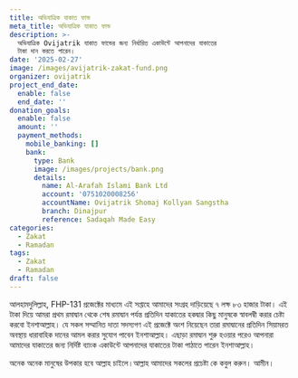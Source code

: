 ```yaml
---
title: অভিযাত্রিক যাকাত ফান্ড
meta_title: অভিযাত্রিক যাকাত ফান্ড
description: >-
  অভিযাত্রিক Ovijatrik যাকাত ফান্ডের জন্য নির্ধারিত একাউন্টে আপনাদের যাকাতের
  টাকা দান করতে পারেন।
date: '2025-02-27'
image: /images/avijatrik-zakat-fund.png
organizer: ovijatrik
project_end_date:
  enable: false
  end_date: ''
donation_goals:
  enable: false
  amount: ''
  payment_methods:
    mobile_banking: []
    bank:
      type: Bank
      image: /images/projects/bank.png
      details:
        name: Al-Arafah Islami Bank Ltd
        account: '0751020008256'
        accountName: Ovijatrik Shomaj Kollyan Sangstha
        branch: Dinajpur
        reference: Sadaqah Made Easy
categories:
  - Zakat
  - Ramadan
tags:
  - Zakat
  - Ramadan
draft: false
---
```

আলহামদুলিল্লাহ, FHP-131 প্রজেক্টের মাধ্যমে এই সপ্তাহে আমাদের সংগ্রহ দাড়িয়েছে ৭ লক্ষ ৮৩ হাজার টাকা। এই টাকা দিয়ে আমরা প্রথম রমাদ্বান থেকে শেষ রমাদ্বান পর্যন্ত প্রতিদিন যাকাতের হকদ্বার কিছু মানুষকে স্বাবলম্বী করার চেষ্টা করবো ইনশাআল্লাহ। যে সকল সম্মানিত দাতা সদস্যগণ এই প্রজেক্টে অংশ নিয়েছেন তারা রমাদ্বানের প্রতিদিন সিয়ামরত অবস্থায় ধারাবাহিক দানের আমল করার সুযোগ পাবেন ইনশাআল্লাহ। এছাড়া রমাদ্বান শুরু হওয়ার পরেও আপনারা আমাদের যাকাতের জন্য নির্দিষ্ট ব্যাংক একাউন্টে আপনাদের যাকাতের টাকা পাঠাতে পারেন ইনশাআল্লাহ।

অনেক অনেক মানুষের উপকার হবে আল্লাহ চাইলে।আল্লাহ আমাদের সকলের প্রচেষ্টা কে কবুল করুন। আমীন।
